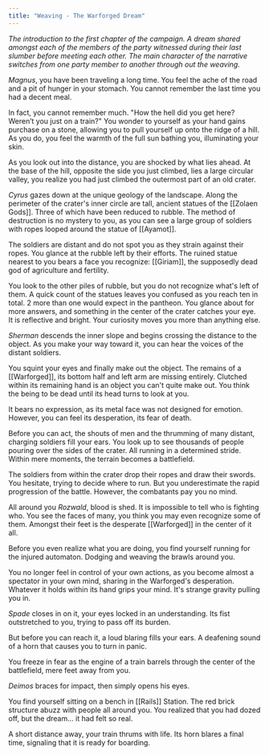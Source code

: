 ```yaml
---
title: "Weaving - The Warforged Dream"
---
```

*The introduction to the first chapter of the campaign. A dream shared amongst each of the members of the party witnessed during their last slumber before meeting each other. The main character of the narrative switches from one party member to another through out the weaving.*

*Magnus*, you have been traveling a long time. You feel the ache of the road and a pit of hunger in your stomach. You cannot remember the last time you had a decent meal.

In fact, you cannot remember much. "How the hell did you get here? Weren’t you just on a train?" You wonder to yourself as your hand gains purchase on a stone, allowing you to pull yourself up onto the ridge of a hill. As you do, you feel the warmth of the full sun bathing you, illuminating your skin.

As you look out into the distance, you are shocked by what lies ahead. At the base of the hill, opposite the side you just climbed, lies a large circular valley, you realize you had just climbed the outermost part of an old crater.

*Cyrus* gazes down at the unique geology of the landscape. Along the perimeter of the crater's inner circle are tall, ancient statues of the [[Zolaen Gods]]. Three of which have been reduced to rubble. The method of destruction is no mystery to you, as you can see a large group of soldiers with ropes looped around the statue of [[Ayamot]].

The soldiers are distant and do not spot you as they strain against their ropes. You glance at the rubble left by their efforts. The ruined statue nearest to you bears a face you recognize: [[Giriam]], the supposedly dead god of agriculture and fertility.

You look to the other piles of rubble, but you do not recognize what's left of them. A quick count of the statues leaves you confused as you reach ten in total. 2 more than one would expect in the pantheon. You glance about for more answers, and something in the center of the crater catches your eye. It is reflective and bright. Your curiosity moves you more than anything else.

*Sherman* descends the inner slope and begins crossing the distance to the object. As you make your way toward it, you can hear the voices of the distant soldiers.

You squint your eyes and finally make out the object. The remains of a [[Warforged]], its bottom half and left arm are missing entirely. Clutched within its remaining hand is an object you can't quite make out. You think the being to be dead until its head turns to look at you.

It bears no expression, as its metal face was not designed for emotion. However, you can feel its desperation, its fear of death.

Before you can act, the shouts of men and the thrumming of many distant, charging soldiers fill your ears. You look up to see thousands of people pouring over the sides of the crater. All running in a determined stride. Within mere moments, the terrain becomes a battlefield.

The soldiers from within the crater drop their ropes and draw their swords. You hesitate, trying to decide where to run. But you underestimate the rapid progression of the battle. However, the combatants pay you no mind.

All around you *Rozwald*, blood is shed. It is impossible to tell who is fighting who. You see the faces of many, you think you may even recognize some of them. Amongst their feet is the desperate [[Warforged]] in the center of it all.

Before you even realize what you are doing, you find yourself running for the injured automaton. Dodging and weaving the brawls around you.

You no longer feel in control of your own actions, as you become almost a spectator in your own mind, sharing in the Warforged's desperation. Whatever it holds within its hand grips your mind. It's strange gravity pulling you in.

*Spade* closes in on it, your eyes locked in an understanding. Its fist outstretched to you, trying to pass off its burden.

But before you can reach it, a loud blaring fills your ears. A deafening sound of a horn that causes you to turn in panic.

You freeze in fear as the engine of a train barrels through the center of the battlefield, mere feet away from you.

*Deimos* braces for impact, then simply opens his eyes.

You find yourself sitting on a bench in [[Rails]] Station. The red brick structure abuzz with people all around you. You realized that you had dozed off, but the dream… it had felt so real.

A short distance away, your train thrums with life. Its horn blares a final time, signaling that it is ready for boarding.